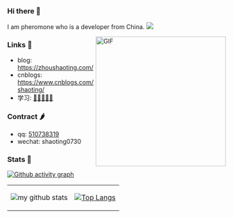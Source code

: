 ### Hi there 👋
I am pheromone who is a developer from China. ![](https://visitor-badge.glitch.me/badge?page_id=pheromone)

<img align="right" alt="GIF" src="https://media.giphy.com/media/SWoSkN6DxTszqIKEqv/giphy.gif" height="300" />


### Links 📌

- blog: [https://zhoushaoting.com/ ](https://zhoushaoting.com/ )
- cnblogs: [https://www.cnblogs.com/shaoting/  ](https://www.cnblogs.com/shaoting/  )
- 学习: [🌟🌟🌟🌟🌟 ]( https://github.com/justjavac/free-programming-books-zh_CN )


### Contract 🌶

- qq: <a href="tencent://message/?uin=510738319&Site=-&Menu=yes" target="_blank">510738319</a>
- wechat: shaoting0730

### Stats 🌱

<table cellspacing="0" cellpadding="0" style="border: none">
  <tr>
    <td>
      
![my github stats](https://github-readme-stats.vercel.app/api?username=pheromone&show_icons=true&hide_border=true&hide=contribs,prs)
    </td>
    <td>
      
[![Top Langs](https://github-readme-stats.vercel.app/api/top-langs/?username=pheromone&layout=compact)](https://github.com/anuraghazra/github-readme-stats)  
    </td>
    </tr> 
  
  [![Github activity graph](https://activity-graph.herokuapp.com/graph?username=pheromone&theme=react-light&hide_border=false&color=FFFFFF&line=6E93B5&point=BDDFFF)](https://github.com/pheromone)
